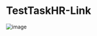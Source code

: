 # TestTaskHR-Link

![image](https://github.com/Frostray1/TestTaskHR-Link/assets/48648751/0d1ceb08-2a88-4237-bc4f-e9fcd9b3e12a)
